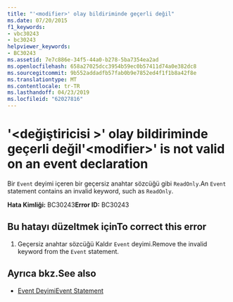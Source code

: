 ```yaml
---
title: "'<modifier>' olay bildiriminde geçerli değil"
ms.date: 07/20/2015
f1_keywords:
- vbc30243
- bc30243
helpviewer_keywords:
- BC30243
ms.assetid: 7e7c886e-34f5-44a0-b278-5ba7354ea2ad
ms.openlocfilehash: 658a27025dcc3954b59ec0b57411d74a0e382dc8
ms.sourcegitcommit: 9b552addadfb57fab0b9e7852ed4f1f1b8a42f8e
ms.translationtype: MT
ms.contentlocale: tr-TR
ms.lasthandoff: 04/23/2019
ms.locfileid: "62027816"
---
```

# <a name="modifier-is-not-valid-on-an-event-declaration"></a><span data-ttu-id="7e00f-102">'\<değiştiricisi >' olay bildiriminde geçerli değil</span><span class="sxs-lookup"><span data-stu-id="7e00f-102">'\<modifier>' is not valid on an event declaration</span></span>
<span data-ttu-id="7e00f-103">Bir `Event` deyimi içeren bir geçersiz anahtar sözcüğü gibi `ReadOnly`.</span><span class="sxs-lookup"><span data-stu-id="7e00f-103">An `Event` statement contains an invalid keyword, such as `ReadOnly`.</span></span>  
  
 <span data-ttu-id="7e00f-104">**Hata Kimliği:** BC30243</span><span class="sxs-lookup"><span data-stu-id="7e00f-104">**Error ID:** BC30243</span></span>  
  
## <a name="to-correct-this-error"></a><span data-ttu-id="7e00f-105">Bu hatayı düzeltmek için</span><span class="sxs-lookup"><span data-stu-id="7e00f-105">To correct this error</span></span>  
  
1. <span data-ttu-id="7e00f-106">Geçersiz anahtar sözcüğü Kaldır `Event` deyimi.</span><span class="sxs-lookup"><span data-stu-id="7e00f-106">Remove the invalid keyword from the `Event` statement.</span></span>  
  
## <a name="see-also"></a><span data-ttu-id="7e00f-107">Ayrıca bkz.</span><span class="sxs-lookup"><span data-stu-id="7e00f-107">See also</span></span>

- [<span data-ttu-id="7e00f-108">Event Deyimi</span><span class="sxs-lookup"><span data-stu-id="7e00f-108">Event Statement</span></span>](../../visual-basic/language-reference/statements/event-statement.md)
